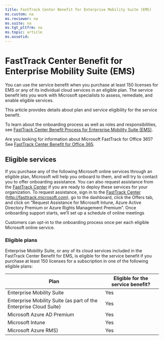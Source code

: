 ```yaml
---
title: FastTrack Center Benefit for Enterprise Mobility Suite (EMS)
ms.custom: na
ms.reviewer: na
ms.suite: na
ms.tgt_pltfrm: na
ms.topic: article
ms.assetid: 
---
```

# FastTrack Center Benefit for Enterprise Mobility Suite (EMS)
You can use the service benefit when you purchase at least 150 licenses for EMS or any of its individual cloud services in an eligible plan. The service benefit lets you work with Microsoft specialists to assess, remediate, and enable eligible services.

This article provides details about plan and service eligibility for the service benefit.

To learn about the onboarding process as well as roles and responsibilities, see [FastTrack Center Benefit Process for Enterprise Mobility Suite (EMS)](fasttrack-center-benefit-process-for-enterprise-mobility-suite-ems.md).

Are you looking for information about Microsoft FastTrack for Office 365? See [FastTrack Center Benefit for Office 365](https://technet.microsoft.com/library/office-365-onboarding-benefit.aspx).

## Eligible services
If you purchase any of the following Microsoft online services through an eligible plan, Microsoft will help you onboard to them, and will try to contact you to offer onboarding assistance. You can also request assistance from the [FastTrack Center](http://fasttrack.microsoft.com/) if you are ready to deploy these services for your organization. To request assistance, sign in to the [FastTrack Center](http://fasttrack.microsoft.com/) (http://fasttrack.microsoft.com), go to the dashboard, click the Offers tab, and click on “Request Assistance for Microsoft Intune, Azure Active Directory Premium or Azure Rights Management Premium”. Once onboarding support starts, we’ll set up a schedule of online meetings

Customers can opt-in to the onboarding process once per each eligible Microsoft online service.

### Eligible plans
Enterprise Mobility Suite, or any of its cloud services included in the FastTrack Center Benefit for EMS, is eligible for the service benefit if you purchase at least 150 licenses for a subscription in one of the following eligible plans:

|Plan|Eligible for the service benefit?|
|--------|-------------------------------------|
|Enterprise Mobility Suite|Yes|
|Enterprise Mobility Suite (as part of the Enterprise Cloud Suite)|Yes|
|Microsoft Azure AD Premium|Yes|
|Microsoft Intune|Yes|
|Microsoft Azure RMS)|Yes|
